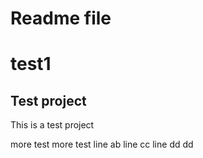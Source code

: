 # Readme file
# test1

Test project
------------
This is a test project

more test
more test
line ab
line cc
line dd
dd
